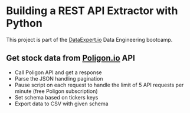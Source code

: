 # Building a REST API Extractor with Python
This project is part of the [DataExpert.io](https://learn.dataexpert.io/) Data Engineering bootcamp.

## Get stock data from [Poligon.io](https://polygon.io/) API
- Call Poligon API and get a response
- Parse the JSON handling pagination
- Pause script on each request to handle the limit of 5 API requests per minute (free Poligon subscription)
- Set schema based on tickers keys
- Export data to CSV with given schema

